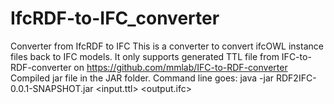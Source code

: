 # IfcRDF-to-IFC_converter
Converter from IfcRDF to IFC
This is a converter to convert ifcOWL instance files back to IFC models.
It only supports generated TTL file from IFC-to-RDF-converter on https://github.com/mmlab/IFC-to-RDF-converter
Compiled jar file in the JAR folder.
Command line goes: java -jar RDF2IFC-0.0.1-SNAPSHOT.jar <input.ttl> <output.ifc>
